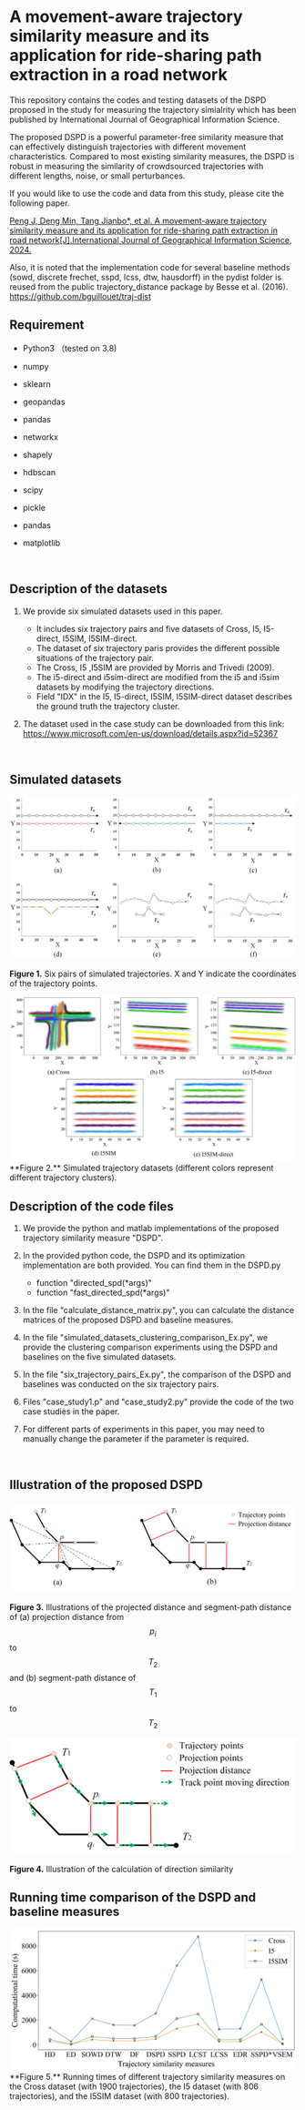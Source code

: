 # A movement-aware trajectory similarity measure and its application for ride-sharing path extraction in a road network

This repository contains the codes and testing datasets of the DSPD proposed in the study for measuring the trajectory simialrity which has been published by International Journal of Geographical Information Science. 

The proposed DSPD is a powerful parameter-free similarity measure that can effectively distinguish trajectories with different movement characteristics. Compared to most existing similarity measures, the DSPD is robust in measuring the similarity of crowdsourced trajectories with different lengths, noise, or small perturbances.

If you would like to use the code and data from this study, please cite the following paper.  

[Peng J, Deng Min, Tang Jianbo*, et al. A movement-aware trajectory similarity measure and its application for ride-sharing path extraction in road network[J].International Journal of Geographical Information Science, 2024.  ](https://www.tandfonline.com/doi/full/10.1080/13658816.2024.2353695)

Also, it is noted that the implementation code for several baseline methods (sowd, discrete frechet, sspd, lcss, dtw, hausdorff) in the pydist folder  is reused from the public trajectory_distance package by Besse et al. (2016). https://github.com/bguillouet/traj-dist




## Requirement

- Python3 （tested on 3.8)

- numpy

- sklearn

- geopandas

- pandas

- networkx

- shapely

- hdbscan

- scipy

- pickle

- pandas

- matplotlib

  ​

## Description of the datasets

1. We provide six simulated datasets used in this paper.
   - It includes six trajectory pairs and five datasets of Cross, I5, I5-direct, I5SIM, I5SIM-direct.
   - The dataset of six trajectory paris provides the different possible situations of the trajectory pair.
   - The Cross, I5 ,I5SIM are provided by Morris and Trivedi (2009). 
   - The i5-direct and i5sim-direct are modified from the i5 and i5sim datasets by modifying the trajectory directions.
   - Field "IDX" in the I5, I5-direct, I5SIM, I5SIM-direct dataset describes the ground truth the trajectory cluster. 

2. The dataset used in the case study can be downloaded from this link: https://www.microsoft.com/en-us/download/details.aspx?id=52367

   ​


## Simulated datasets

  <img src="figs/Figure 3.jpg" alt="Six pairs of simulated trajectories. X and Y indicate the coordinates of the trajectory points.">
 

**Figure 1.** Six pairs of simulated trajectories. X and Y indicate the coordinates of the trajectory points.


  <img src="figs/Figure 4.jpg" alt="Simulated trajectory datasets (different colors represent different trajectory clusters)">
  **Figure 2.** Simulated trajectory datasets (different colors represent different trajectory clusters).



## Description of the code files

1. We provide the python and matlab implementations of the proposed trajectory similarity measure "DSPD".

2. In the provided python code, the DSPD and its optimization implementation are both provided. You can find them in the DSPD.py 
   - function "directed_spd(*args)" 
   - function "fast_directed_spd(*args)" 

3. In the file "calculate_distance_matrix.py", you can calculate the distance matrices of the proposed DSPD and baseline measures.

4. In the file "simulated_datasets_clustering_comparison_Ex.py", we provide the clustering comparison experiments using the DSPD and baselines on the five simulated datasets.

5. In the file "six_trajectory_pairs_Ex.py", the comparison of the DSPD and baselines was conducted on the six trajectory pairs. 

6. Files "case_study1.p" and "case_study2.py" provide the code of the two case studies in the paper. 

7. For different parts of experiments in this paper, you may need to manually change the parameter if the parameter is required.

   ​


## Illustration of the proposed DSPD  



### <img src="figs/Figure 1.jpg" alt="Illustrations of the projected distance and segment-path distance of (a) projection distance from $p_i$ to $T^2$ and (b) segment-path distance of $ T^1$ to $T^2$">

**Figure 3.** Illustrations of the projected distance and segment-path distance of (a) projection distance from $$p_i$$ to $$T_2$$ and (b) segment-path distance of $$ T_1$$ to $$T_2$$



  <img src="figs/Figure 2.jpg" alt="Illustration of the calculation of direction similarity">

  **Figure 4.** Illustration of the calculation of direction similarity



## Running time  comparison of the  DSPD and baseline measures

  <img src="figs/Figure 5.jpg" alt="Running times of different trajectory similarity measures on the Cross dataset (with 1900 trajectories), the I5 dataset (with 806 trajectories), and the I5SIM dataset (with 800 trajectories)..">
**Figure 5.** Running times of different trajectory similarity measures on the Cross dataset (with 1900 trajectories), the I5 dataset (with 806 trajectories), and the I5SIM dataset (with 800 trajectories).